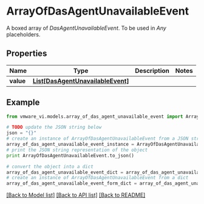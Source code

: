 # ArrayOfDasAgentUnavailableEvent

A boxed array of *DasAgentUnavailableEvent*. To be used in *Any* placeholders. 

## Properties
Name | Type | Description | Notes
------------ | ------------- | ------------- | -------------
**value** | [**List[DasAgentUnavailableEvent]**](DasAgentUnavailableEvent.md) |  | 

## Example

```python
from vmware_vi.models.array_of_das_agent_unavailable_event import ArrayOfDasAgentUnavailableEvent

# TODO update the JSON string below
json = "{}"
# create an instance of ArrayOfDasAgentUnavailableEvent from a JSON string
array_of_das_agent_unavailable_event_instance = ArrayOfDasAgentUnavailableEvent.from_json(json)
# print the JSON string representation of the object
print ArrayOfDasAgentUnavailableEvent.to_json()

# convert the object into a dict
array_of_das_agent_unavailable_event_dict = array_of_das_agent_unavailable_event_instance.to_dict()
# create an instance of ArrayOfDasAgentUnavailableEvent from a dict
array_of_das_agent_unavailable_event_form_dict = array_of_das_agent_unavailable_event.from_dict(array_of_das_agent_unavailable_event_dict)
```
[[Back to Model list]](../README.md#documentation-for-models) [[Back to API list]](../README.md#documentation-for-api-endpoints) [[Back to README]](../README.md)


